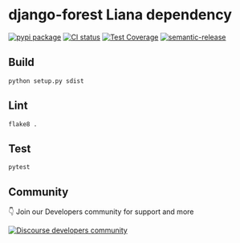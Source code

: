 # django-forest Liana dependency

[![pypi package](https://badge.fury.io/py/django-forest.svg)](https://badge.fury.io/py/django-forest)
[![CI status](https://github.com/ForestAdmin/django-forest/workflows/Build,%20Test%20and%20Deploy/badge.svg?branch=master)](https://github.com/ForestAdmin/django-forest/actions)
[![Test Coverage](https://api.codeclimate.com/v1/badges/760886d5e81ea4095e90/test_coverage)](https://codeclimate.com/github/ForestAdmin/django-forest/test_coverage)
[![semantic-release](https://img.shields.io/badge/%20%20%F0%9F%93%A6%F0%9F%9A%80-semantic--release-e10079.svg)](https://github.com/semantic-release/semantic-release)

## Build

`python setup.py sdist`


## Lint

`flake8 .`

## Test

`pytest`

## Community

👇 Join our Developers community for support and more

[![Discourse developers community](https://img.shields.io/discourse/posts?label=discourse&server=https%3A%2F%2Fcommunity.forestadmin.com)](https://community.forestadmin.com)
